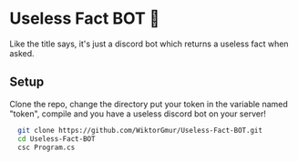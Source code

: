 # Useless Fact BOT 👾

Like the title says, it's just a discord bot which returns a useless fact when asked. 


## Setup

Clone the repo, change the directory put your token in the variable named "token", compile and you have a useless discord bot on your server!

```bash
  git clone https://github.com/WiktorGmur/Useless-Fact-BOT.git
  cd Useless-Fact-BOT
  csc Program.cs
```
